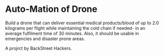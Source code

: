 # Auto-Mation of Drone 
Build a drone that can deliver essential medical products/blood of up to 2.0 kilograms per flight while maintaining the cold chain if needed- in an average fulfilment time of 30 minutes. Also, it should be usable in emergencies and disaster prone areas.

A projrct by BackStreet Hackers.
